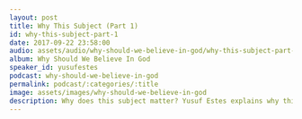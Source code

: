```yaml
---
layout: post
title: Why This Subject (Part 1)
id: why-this-subject-part-1
date: 2017-09-22 23:58:00
audio: assets/audio/why-should-we-believe-in-god/why-this-subject-part-1.mp3
album: Why Should We Believe In God
speaker_id: yusufestes
podcast: why-should-we-believe-in-god
permalink: podcast/:categories/:title
image: assets/images/why-should-we-believe-in-god
description: Why does this subject matter? Yusuf Estes explains why this subject is such crucial for every human being.
---
```

